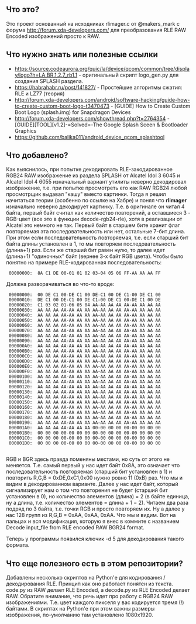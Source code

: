 Что это?
--------

Это проект основанный на исходниках rlimager.c от @makers_mark с форума http://forum.xda-developers.com/ для преобразования RLE RAW Encoded изображений просто к RAW.

Что нужно знать или полезные ссылки
-----------------------------------

- https://source.codeaurora.org/quic/la/device/qcom/common/tree/display/logo?h=LA.BR.1.2.7_rb1.1 - оригинальный скрипт logo_gen.py для создания SPLASH раздела.
- https://habrahabr.ru/post/141827/ - Простейшие алгоритмы сжатия: RLE и LZ77 (теория)
- http://forum.xda-developers.com/android/software-hacking/guide-how-to-create-custom-boot-logo-t3470473 - [GUIDE] How to Create Custom Boot Logo (splash.img) for Snapdragon Devices
- http://forum.xda-developers.com/showthread.php?t=2764354 - [GUIDE][TOOL][v1.2]-=Solved=-The Google Splash Sceen & Bootloader Graphics
- https://github.com/balika011/android_device_qcom_splashtool

Что добавлено?
--------------

Как выяснилось, при попытке декодировать RLE-закодированное RGB24 RAW изображение из раздела SPLASH от Alcatel Idol 3 6045 и Alcatel Idol 4 6055 изначальный вариант утилиты неверно декодировал изображение, т.е. при попытке просмотреть его как RAW RGB24 любой просмотрщик выдавал "кашу" вместо картинки. Тогда я решил начитаться теории (особенно по ссылке на Хабре) и понял что **rlimager** изначально неверно декодирует картинку. Т.е. в оригинале он читал 4 байта, первый байт считал как количество повторений, а оставшиеся 3 - RGB-цвет (все это в функции decode-rgb24-rle), хотя в реализации от Alcatel это немного не так. Первый байт в старшем бите хранит флаг повторяемая эта последовательность или нет, остальные 7-бит длина. При этом если последовательность повторяемая, т.е. если старший бит байта длины установлен в 1, то мы повторяем последовательность (длина+1) раз. Если же старший бит равен нулю, то далее идет (длина+1) "одиночных" байт (вернее 3-х байт RGB цвета). Чтобы было понятно на примере RLE-кодированная последовательность:

``` 
 00000000:  8A C1 DE 00-01 01 02 03-04 05 06 FF-AA AA AA FF                                                                                                                  
```

Должна разворачиваться во что-то вроде:

```
 00000000:  00 DE C1 00-DE C1 00 DE-C1 00 DE C1-00 DE C1 00                                                                                                                  
 00000010:  DE C1 00 DE-C1 00 DE C1-00 DE C1 00-DE C1 00 DE                                                                                                                  
 00000020:  C1 03 02 01-06 05 04 AA-AA AA AA AA-AA AA AA AA                                                                                                                  
 00000030:  AA AA AA AA-AA AA AA AA-AA AA AA AA-AA AA AA AA                                                                                                                  
 00000040:  AA AA AA AA-AA AA AA AA-AA AA AA AA-AA AA AA AA                                                                                                                  
 00000050:  AA AA AA AA-AA AA AA AA-AA AA AA AA-AA AA AA AA                                                                                                                  
 00000060:  AA AA AA AA-AA AA AA AA-AA AA AA AA-AA AA AA AA                                                                                                                  
 00000070:  AA AA AA AA-AA AA AA AA-AA AA AA AA-AA AA AA AA                                                                                                                  
 00000080:  AA AA AA AA-AA AA AA AA-AA AA AA AA-AA AA AA AA                                                                                                                  
 00000090:  AA AA AA AA-AA AA AA AA-AA AA AA AA-AA AA AA AA                                                                                                                  
 000000A0:  AA AA AA AA-AA AA AA AA-AA AA AA AA-AA AA AA AA                                                                                                                  
 000000B0:  AA AA AA AA-AA AA AA AA-AA AA AA AA-AA AA AA AA                                                                                                                  
 000000C0:  AA AA AA AA-AA AA AA AA-AA AA AA AA-AA AA AA AA                                                                                                                  
 000000D0:  AA AA AA AA-AA AA AA AA-AA AA AA AA-AA AA AA AA                                                                                                                  
 000000E0:  AA AA AA AA-AA AA AA AA-AA AA AA AA-AA AA AA AA                                                                                                                  
 000000F0:  AA AA AA AA-AA AA AA AA-AA AA AA AA-AA AA AA AA                                                                                                                  
 00000100:  AA AA AA AA-AA AA AA AA-AA AA AA AA-AA AA AA AA                                                                                                                  
 00000110:  AA AA AA AA-AA AA AA AA-AA AA AA AA-AA AA AA AA                                                                                                                  
 00000120:  AA AA AA AA-AA AA AA AA-AA AA AA AA-AA AA AA AA                                                                                                                  
 00000130:  AA AA AA AA-AA AA AA AA-AA AA AA AA-AA AA AA AA                                                                                                                  
 00000140:  AA AA AA AA-AA AA AA AA-AA AA AA AA-AA AA AA AA                                                                                                                  
 00000150:  AA AA AA AA-AA AA AA AA-AA AA AA AA-AA AA AA AA                                                                                                                  
 00000160:  AA AA AA AA-AA AA AA AA-AA AA AA AA-AA AA AA AA                                                                                                                  
 00000170:  AA AA AA AA-AA AA AA AA-AA AA AA AA-AA AA AA AA                                                                                                                  
 00000180:  AA AA AA AA-AA AA AA AA-AA AA AA AA-AA AA AA AA                                                                                                                  
 00000190:  AA AA AA AA-AA AA AA AA-AA AA AA AA-AA AA AA AA                                                                                                                  
 000001A0:  AA AA AA AA-AA AA AA 00-00 00 00 00-00 00 00 00                                                                                                                  
 000001B0:  00 00 00 00-00 00 00 00-00 00 00 00-00 00 00 00                                                                                                                  
 000001C0:  00 00 00 00-00 00 00 00-00 00 00 00-00 00 00 00                                                                                                                  
 000001D0:  00 00 00 00-00 00 00 00-00 00 00 00-00 00 00 00                                                                                                                  
                                                                                                                                   
```

RGB и BGR здесь правда поменяны местами, но суть от этого не меняется. Т.е. самый первый у нас идет байт 0x8A, это означает что последовательность повторяемая (старший бит установлен в 1) и повторить R,G,B = 0xDE,0xC1,0x00 нужно ровно 11 (0xB) раз. Что мы и видим в декодированном варианте. Далее у нас идет байт, который сигнализирует нам о том что повторения не будет (старший бит установлен в 0), но количество элементов (длина) = 2 (в байте единица, ну а длина, т.е. количество элементов = длина + 1 = 2). Читаем два раза подряд по 3 байта, т.е. точки RGB и просто повторяем их. Ну а далее у нас 128 групп из R,G,B = 0xAA, 0xAA, 0xAA. Что мы и видим. Вот на пальцах и вся модификация, которую я внес в коммите с названием Decode input_file from RLE encoded RAW BGR24 format.

Теперь у программы появился ключик -d 5 для декодирования такого формата.

Что еще полезного есть в этом репозитории?
------------------------------------------

Добавлены несколько скриптов на Python'е для кодирования / декодирования RLE. Принцип как оно работает понятен из текста. code.py из RAW делает RLE Encoded, а decode.py из RLE Encoded делает RAW. Обратите внимание, что речь идет про работу с RGB24 RAW изображениями. Т.е. цвет каждого пикселя у вас кодируется тремя (!) байтами. В скриптах на Python'е при этом важны размеры изображения, по-умолчанию там установлено 1080x1920.